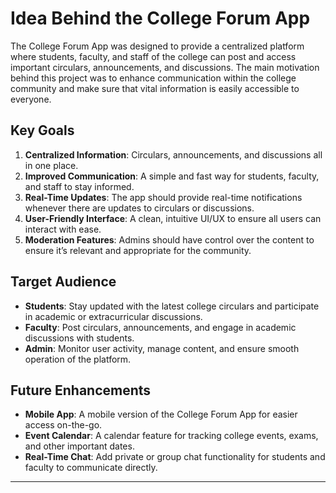 # Idea Behind the College Forum App

The College Forum App was designed to provide a centralized platform where students, faculty, and staff of the college can post and access important circulars, announcements, and discussions. The main motivation behind this project was to enhance communication within the college community and make sure that vital information is easily accessible to everyone.

## Key Goals

1. **Centralized Information**: Circulars, announcements, and discussions all in one place.
2. **Improved Communication**: A simple and fast way for students, faculty, and staff to stay informed.
3. **Real-Time Updates**: The app should provide real-time notifications whenever there are updates to circulars or discussions.
4. **User-Friendly Interface**: A clean, intuitive UI/UX to ensure all users can interact with ease.
5. **Moderation Features**: Admins should have control over the content to ensure it’s relevant and appropriate for the community.

## Target Audience

- **Students**: Stay updated with the latest college circulars and participate in academic or extracurricular discussions.
- **Faculty**: Post circulars, announcements, and engage in academic discussions with students.
- **Admin**: Monitor user activity, manage content, and ensure smooth operation of the platform.

## Future Enhancements

- **Mobile App**: A mobile version of the College Forum App for easier access on-the-go.
- **Event Calendar**: A calendar feature for tracking college events, exams, and other important dates.
- **Real-Time Chat**: Add private or group chat functionality for students and faculty to communicate directly.

---

